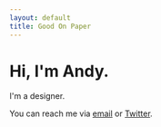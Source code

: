 ```yaml
---
layout: default
title: Good On Paper
---
```


# Hi, I'm Andy.

I'm a designer.

You can reach me via [email](mailto:andy@goodonpaper.com) or [Twitter](http://twitter.com/andymcmillan).
